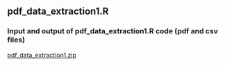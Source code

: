 ## pdf_data_extraction1.R

### Input and output of pdf_data_extraction1.R code (pdf and csv files)
[pdf_data_extraction1.zip](https://github.com/RutaKondrot/R_projects/files/6681273/pdf_data_extraction1.zip)
